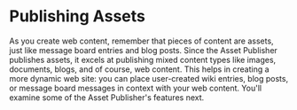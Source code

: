 # Publishing Assets [](id=publishing-assets)

As you create web content, remember that pieces of content are assets, just like
message board entries and blog posts. Since the Asset Publisher publishes
assets, it excels at publishing mixed content types like images, documents,
blogs, and of course, web content. This helps in creating a more dynamic web
site: you can place user-created wiki entries, blog posts, or message board
messages in context with your web content. You'll examine some of the Asset
Publisher's features next.
